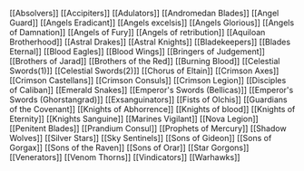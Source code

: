 [[Absolvers]]
[[Accipiters]]
[[Adulators]]
[[Andromedan Blades]]
[[Angel Guard]]
[[Angels Eradicant]]
[[Angels excelsis]]
[[Angels Glorious]]
[[Angels of Damnation]]
[[Angels of Fury]]
[[Angels of retribution]]
[[Aquiloan Brotherhood]]
[[Astral Drakes]]
[[Astral Knights]]
[[Bladekeepers]]
[[Blades Eternal]]
[[Blood Eagles]]
[[Blood Wings]]
[[Bringers of Judgement]]
[[Brothers of Jarad]]
[[Brothers of the Red]]
[[Burning Blood]]
[[Celestial Swords(1)]]
[[Celestial Swords(2)]]
[[Chorus of Eltain]]
[[Crimson Axes]]
[[Crimson Castellans]]
[[Crimson Consuls]]
[[Crimson Legion]]
[[Disciples of Caliban]]
[[Emerald Snakes]]
[[Emperor's Swords (Bellicas)]]
[[Emperor's Swords (Ghorstangrad)]]
[[Exsanguinators]]
[[Fists of Olchis]]
[[Guardians of the Covenant]]
[[Knights of Abhorrence]]
[[Knights of blood]]
[[Knights of Eternity]]
[[Knights Sanguine]]
[[Marines Vigilant]]
[[Nova Legion]]
[[Penitent Blades]]
[[Prandium Consul]]
[[Prophets of Mercury]]
[[Shadow Wolves]]
[[Silver Stars]]
[[Sky Sentinels]]
[[Sons of Gideon]]
[[Sons of Gorgax]]
[[Sons of the Raven]]
[[Sons of Orar]]
[[Star Gorgons]]
[[Venerators]]
[[Venom Thorns]]
[[Vindicators]]
[[Warhawks]]